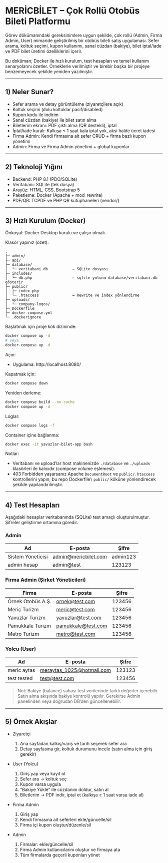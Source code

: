 # MERİCBİLET – Çok Rollü Otobüs Bileti Platformu

Görev dökümanındaki gereksinimlere uygun şekilde, çok rollü (Admin, Firma Admin, User) mimaride geliştirilmiş bir otobüs bileti satış uygulaması. Sefer arama, koltuk seçimi, kupon kullanımı, sanal cüzdan (bakiye), bilet iptal/iade ve PDF bilet üretimi özelliklerini içerir.

Bu doküman; Docker ile hızlı kurulum, test hesapları ve temel kullanım senaryolarını özetler. Örneklerle verilmiştir ve birebir başka bir projeye benzemeyecek şekilde yeniden yazılmıştır.

---

## 1) Neler Sunar?

- Sefer arama ve detay görüntüleme (ziyaretçilere açık)
- Koltuk seçimi (dolu koltuklar pasif/disabled)
- Kupon kodu ile indirim
- Sanal cüzdan (bakiye) ile bilet satın alma
- Biletlerim ekranı: PDF çıktı alma (QR destekli), iptal
- İptal/iade kuralı: Kalkışa ≤ 1 saat kala iptal yok, aksi halde ücret iadesi
- Firma Admin: Kendi firmasına ait sefer CRUD + firma bazlı kupon yönetimi
- Admin: Firma ve Firma Admin yönetimi + global kuponlar

---

## 2) Teknoloji Yığını

- Backend: PHP 8.1 (PDO/SQLite)
- Veritabanı: SQLite (tek dosya)
- Arayüz: HTML, CSS, Bootstrap 5
- Paketleme: Docker (Apache + mod_rewrite)
- PDF/QR: TCPDF ve PHP QR kütüphaneleri (vendor/)

---

## 3) Hızlı Kurulum (Docker)

Önkoşul: Docker Desktop kurulu ve çalışır olmalı.

Klasör yapınız (özet):
```
.
├─ admin/
├─ api/
├─ database/
│  └─ veritabani.db           ← SQLite dosyası
├─ includes/
│  └─ db.php                  ← sqlite yolunu database/veritabani.db gösterir
├─ public/
│  ├─ index.php
│  └─ .htaccess               ← Rewrite ve index yönlendirme
├─ uploads/
│  └─ company-logos/
├─ Dockerfile
├─ docker-compose.yml
└─ .dockerignore
```

Başlatmak için proje kök dizininde:

```bash
docker compose up -d
# veya
docker-compose up -d
```

Açın:
- Uygulama: http://localhost:8080/

Kapatmak için:
```bash
docker compose down
```

Yeniden derleme:
```bash
docker compose build --no-cache
docker compose up -d
```

Loglar:
```bash
docker compose logs -f
```

Container içine bağlanma:
```bash
docker exec -it yavuzlar-bilet-app bash
```

Notlar:
- Veritabanı ve upload’lar host makinenizde `./database` ve `./uploads` klasörleri ile kalıcıdır (compose volume eşlemesi).
- 403 Forbidden yaşarsanız Apache `DocumentRoot` ve `public/.htaccess` kontrollerini yapın; bu repo Dockerfile’ı `public/` köküne yönlendirecek şekilde yapılandırılmıştır.

---

## 4) Test Hesapları

Aşağıdaki hesaplar veritabanında (SQLite) test amaçlı oluşturulmuştur. Şifreler geliştirme ortamına göredir.

### Admin
| Ad | E-posta | Şifre |
|---|---|---|
| Sistem Yöneticisi | admin@mericbilet.com | admin123 |
| admin hesap | admin@test | 123123 |

### Firma Admin (Şirket Yöneticileri)
| Firma | E-posta | Şifre |
|---|---|---|
| Örnek Otobüs A.Ş. | ornek@test.com | 123456 |
| Meriç Turizm | meric@test.com | 123456 |
| Yavuzlar Turizm | yavuzlar@test.com | 123456 |
| Pamukkale Turizm | pamukkale@test.com | 123456 |
| Metro Turizm | metro@test.com | 123456 |

### Yolcu (User)
| Ad | E-posta | Şifre |
|---|---|---|
| meric aytas | meraytas_1025@hotmail.com | 123123 |
| test tested | test@test.com | 123456 |


> Not: Bakiye (balance) sahası test verilerinde farklı değerler içerebilir. Satın alma akışında bakiye kontrolü yapılır. Gerekirse Admin panelinden veya doğrudan DB’den güncellenebilir.

---

## 5) Örnek Akışlar

- Ziyaretçi
  1. Ana sayfadan kalkış/varış ve tarih seçerek sefer ara
  2. Detay sayfasına gir, koltuk durumunu incele (satın alma için giriş gerekir)

- User (Yolcu)
  1. Giriş yap veya kayıt ol
  2. Sefer ara → koltuk seç
  3. Kupon varsa uygula
  4. “Bakiye Yükle” ile cüzdanını doldur, satın al
  5. Biletlerim → PDF indir, iptal et (kalkışa ≥ 1 saat varsa iade al)

- Firma Admin
  1. Giriş yap
  2. Kendi firmasına ait seferleri ekle/güncelle/sil
  3. Firma içi kupon oluştur/düzenle/sil

- Admin
  1. Firmalar: ekle/güncelle/sil
  2. Firma Admin kullanıcılarını oluştur ve firmaya ata
  3. Tüm firmalarda geçerli kuponları yönet


